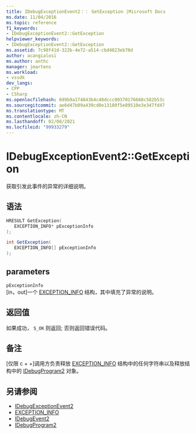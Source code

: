 ```yaml
---
title: IDebugExceptionEvent2：： GetException |Microsoft Docs
ms.date: 11/04/2016
ms.topic: reference
f1_keywords:
- IDebugExceptionEvent2::GetException
helpviewer_keywords:
- IDebugExceptionEvent2::GetException
ms.assetid: 7c98f41d-322b-4e72-a514-cbd4823eb70d
author: acangialosi
ms.author: anthc
manager: jmartens
ms.workload:
- vssdk
dev_langs:
- CPP
- CSharp
ms.openlocfilehash: 0d9b9a174843b4c48dccc00370176668c582b53c
ms.sourcegitcommit: ae6d47b09a439cd0e13180f5e89510e3e347fd47
ms.translationtype: MT
ms.contentlocale: zh-CN
ms.lasthandoff: 02/08/2021
ms.locfileid: "99933279"
---
```

# <a name="idebugexceptionevent2getexception"></a>IDebugExceptionEvent2::GetException
获取引发此事件的异常的详细说明。

## <a name="syntax"></a>语法

```cpp
HRESULT GetException( 
   EXCEPTION_INFO* pExceptionInfo
);
```

```csharp
int GetException( 
   EXCEPTION_INFO[] pExceptionInfo
);
```

## <a name="parameters"></a>parameters
`pExceptionInfo`\
[in，out]一个 [EXCEPTION_INFO](../../../extensibility/debugger/reference/exception-info.md) 结构，其中填充了异常的说明。

## <a name="return-value"></a>返回值
 如果成功， `S_OK` 则返回; 否则返回错误代码。

## <a name="remarks"></a>备注

 [仅限 c + +]调用方负责释放 [EXCEPTION_INFO](../../../extensibility/debugger/reference/exception-info.md) 结构中的任何字符串以及释放结构中的 [IDebugProgram2](../../../extensibility/debugger/reference/idebugprogram2.md) 对象。

## <a name="see-also"></a>另请参阅
- [IDebugExceptionEvent2](../../../extensibility/debugger/reference/idebugexceptionevent2.md)
- [EXCEPTION_INFO](../../../extensibility/debugger/reference/exception-info.md)
- [IDebugEvent2](../../../extensibility/debugger/reference/idebugevent2.md)
- [IDebugProgram2](../../../extensibility/debugger/reference/idebugprogram2.md)
